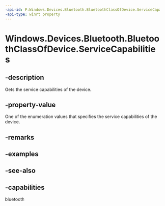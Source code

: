 ----api-id: P:Windows.Devices.Bluetooth.BluetoothClassOfDevice.ServiceCapabilities
-api-type: winrt property
---<!-- Property syntaxpublic Windows.Devices.Bluetooth.BluetoothServiceCapabilities ServiceCapabilities { get; }--># Windows.Devices.Bluetooth.BluetoothClassOfDevice.ServiceCapabilities## -descriptionGets the service capabilities of the device.## -property-valueOne of the enumeration values that specifies the service capabilities of the device.## -remarks## -examples## -see-also## -capabilitiesbluetooth